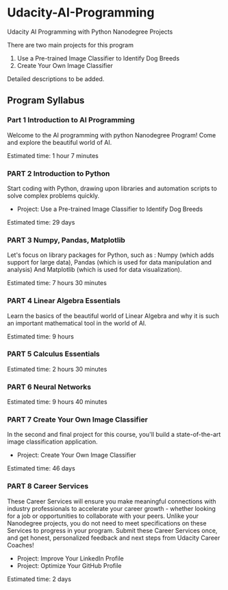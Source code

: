 # Udacity-AI-Programming


Udacity AI Programming with Python Nanodegree Projects

There are two main projects for this program

1. Use a Pre-trained Image Classifier to Identify Dog Breeds
2. Create Your Own Image Classifier

Detailed descriptions to be added.

## Program Syllabus

### Part 1 Introduction to AI Programming

Welcome to the AI programming with python Nanodegree Program! Come and explore the beautiful world of AI.

Estimated time: 1 hour 7 minutes

### PART 2 Introduction to Python

Start coding with Python, drawing upon libraries and automation scripts to solve complex problems quickly.

- Project: Use a Pre-trained Image Classifier to Identify Dog Breeds

Estimated time: 29 days

### PART 3 Numpy, Pandas, Matplotlib

Let's focus on library packages for Python, such as : Numpy (which adds support for large data), Pandas (which is used for data manipulation and analysis) And Matplotlib (which is used for data visualization).

Estimated time: 7 hours 30 minutes

### PART 4 Linear Algebra Essentials

Learn the basics of the beautiful world of Linear Algebra and why it is such an important mathematical tool in the world of AI.

Estimated time: 9 hours

### PART 5 Calculus Essentials

Estimated time: 2 hours 30 minutes

### PART 6 Neural Networks

Estimated time: 9 hours 40 minutes

### PART 7 Create Your Own Image Classifier

In the second and final project for this course, you'll build a state-of-the-art image classification application.

- Project: Create Your Own Image Classifier

Estimated time: 46 days

### PART 8 Career Services

These Career Services will ensure you make meaningful connections with industry professionals to accelerate your career growth - whether looking for a job or opportunities to collaborate with your peers. Unlike your Nanodegree projects, you do not need to meet specifications on these Services to progress in your program. Submit these Career Services once, and get honest, personalized feedback and next steps from Udacity Career Coaches!

- Project: Improve Your LinkedIn Profile
- Project: Optimize Your GitHub Profile

Estimated time: 2 days
